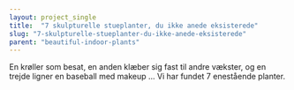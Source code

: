 ```yaml
---
layout: project_single
title:  "7 skulpturelle stueplanter, du ikke anede eksisterede"
slug: "7-skulpturelle-stueplanter-du-ikke-anede-eksisterede"
parent: "beautiful-indoor-plants"
---
```

En krøller som besat, en anden klæber sig fast til andre vækster, og en trejde ligner en baseball med makeup ... Vi har fundet 7 enestående planter.